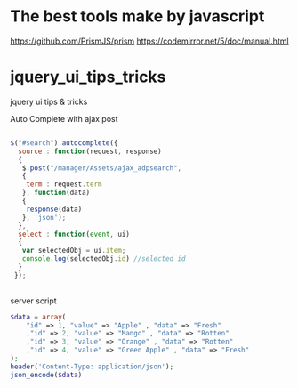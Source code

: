 The best tools make by javascript
===================
https://github.com/PrismJS/prism 
https://codemirror.net/5/doc/manual.html


jquery_ui_tips_tricks
=====================

jquery ui tips &amp; tricks

Auto Complete with ajax post

```javascript

$("#search").autocomplete({
  source : function(request, response) 
  {
   $.post("/manager/Assets/ajax_adpsearch", 
   {
    term : request.term
   }, function(data) 
   {
    response(data)
   }, 'json');
  },
  select : function(event, ui) 
  {
   var selectedObj = ui.item;
   console.log(selectedObj.id) //selected id
  }
 });
 
 ```
 
 server script
 ```php
 $data = array( 
     "id" => 1, "value" => "Apple" , "data" => "Fresh"
     ,"id" => 2, "value" => "Mango" , "data" => "Rotten"
     ,"id" => 3, "value" => "Orange" , "data" => "Rotten"
     ,"id" => 4, "value" => "Green Apple" , "data" => "Fresh"
);
header('Content-Type: application/json');
json_encode($data)
```
